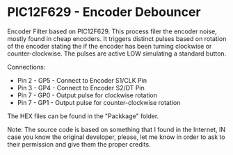 # PIC12F629 - Encoder Debouncer
Encoder Filter based on PIC12F629.
This process filer the encoder noise, mostly found in cheap encoders. It triggers distinct pulses based on rotation of the encoder stating the if the encoder has been turning clockwise or counter-clockwise. The pulses are active LOW simulating a standard button.

Connections:
  - Pin 2 - GP5 - Connect to Encoder S1/CLK Pin
  - Pin 3 - GP4 - Connect to Encoder S2/DT Pin
  - Pin 7 - GP0 - Output pulse for clockwise rotation
  - Pin 7 - GP1 - Output pulse for counter-clockwise rotation

The HEX files can be found in  the "Packkage"  folder.

Note: The source code is based on something that I found in the Internet, IN case you know the original developer, please, let me know in order to ask to their permission and give them the proper credits.